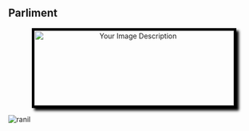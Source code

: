 ## Parliment
<div style="text-align:center;">
  <img src="https://i.ytimg.com/vi/bejTWqmCyaY/maxresdefault.jpg" alt="Your Image Description" height="150px" width="400px" style="border: 5px solid #000; box-shadow: 5px 5px 5px #000;"/>
</div>

![ranil](https://s3images.zee5.com/wp-content/uploads/2023/07/ezgif.com-resize_EUwZbn6.gif)


